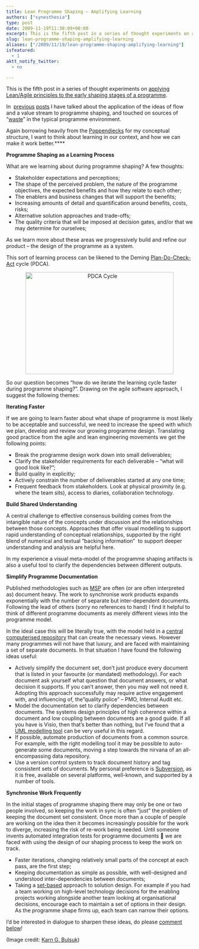 ```yaml
---
title: Lean Programme Shaping – Amplifying Learning
authors: ["synesthesia"]
type: post
date: 2009-11-19T11:30:09+00:00
excerpt: This is the fifth post in a series of thought experiments on applying Lean/Agile principles to the early shaping stages of a programme.
slug: lean-programme-shaping-amplifying-learning 
aliases: ["/2009/11/19/lean-programme-shaping-amplifying-learning"]
isfeatured:
  - 1
aktt_notify_twitter:
  - no

---
```

This is the fifth post in a series of thought experiments on [applying Lean/Agile principles to the early shaping stages of a programme][1].

In  [previous][2] [posts][3] I have talked about the application of the ideas of flow and a value stream to programme shaping, and touched on sources of &#8220;[waste][4]&#8221; in the typical programme environment.

Again borrowing heavily from the [Poppendiecks][5] for my conceptual structure, I want to think about learning in our context, and how we can make it work better.****

**Programme Shaping as a Learning Process**

What are we learning about during programme shaping? A few thoughts:

  * Stakeholder expectations and perceptions;
  * The shape of the perceived problem, the nature of the programme objectives, the expected benefits and how they relate to each other;
  * The enablers and business changes that will support the benefits;
  * Increasing amounts of detail and quantification around benefits, costs, risks;
  * Alternative solution approaches and trade-offs;
  * The quality criteria that will be imposed at decision gates, and/or that we may determine for ourselves;

As we learn more about these areas we progressively build and refine our product &#8211; the design of the programme as a system.

This sort of learning process can be likened to the Deming [Plan-Do-Check-Act][6] cycle (PDCA).

<p style="text-align: center;">
  <img class="size-full wp-image-1493 aligncenter" title="PDCA-Cycle-400" src="https://www.synesthesia.co.uk/blog/wp/uploads/2009/11/PDCA-Cycle-400.png" alt="PDCA Cycle" width="400" height="275" />
</p>

So our question becomes &#8220;how do we iterate the learning cycle faster during programme shaping?&#8221;. Drawing on the agile software approach, I suggest the following themes:

**Iterating Faster**

If we are going to learn faster about what shape of programme is most likely to be acceptable and successful, we need to increase the speed with which we plan, develop and review our growing programme design. Translating good practice from the agile and lean engineering movements we get the following points:

  * Break the programme design work down into small deliverables;
  * Clarify the stakeholder requirements for each deliverable &#8211; &#8220;what will good look like?&#8221;;
  * Build quality in explicitly;
  * Actively constrain the number of deliverables started at any one time;
  * Frequent feedback from stakeholders. Look at physical proximity (e.g. where the team sits), access to diaries, collaboration technology.

**Build Shared Understanding**

A central challenge to effective consensus building comes from the intangible nature of the concepts under discussion and the relationships between those concepts. Approaches that offer visual modelling to support rapid understanding of conceptual relationships, supported by the right blend of numerical and textual &#8220;backing information&#8221;  to support deeper understanding and analysis are helpful here.

In my experience a visual meta-model of the programme shaping artifacts is also a useful tool to clarify the dependencies between different outputs.

**Simplify Programme Documentation**

Published methodologies such as [MSP][7] are often (or are often interpreted as) document heavy. The work to synchronise work products expands exponentially with the number of separate but inter-dependent documents. Following the lead of others (sorry no references to hand) I find it helpful to think of different programme documents as merely different views into the programme model.

In the ideal case this will be literally true, with the model held in a [central computerised repository][8] that can create the necessary views. However many programmes will not have that luxury, and are faced with maintaining a set of separate documents. In that situation I have found the following ideas useful:

  * Actively simplify the document set, don&#8217;t just produce every document that is listed in your favourite (or mandated) methodology). For each document ask yourself what question that document answers, or what decision it supports. If you can&#8217;t answer, then you may well not need it. Adopting this approach successfully may require active engagement with, and influencing of, the&#8221;quality police&#8221; &#8211; PMO, Internal Audit etc.
  * Model the documentation set to clarify dependencies between documents. The systems design principles of high coherence within a document and low coupling between documents are a good guide. If all you have is Visio, then that&#8217;s better than nothing, but I&#8217;ve found that a [UML modelling tool][9] can be very useful in this regard.
  * If possible, automate production of documents from a common source. For example, with the right modelling tool it may be possible to auto-generate some documents, moving a step towards the nirvana of an all-encompassing data repository.
  * Use a version control system to track document history and tag consistent sets of documents. My personal preference is [Subversion][10], as it is free, available on several platforms, well-known, and supported by a number of tools.

**Synchronise Work Frequently**

In the initial stages of programme shaping there may only be one or two people involved, so keeping the work in sync is often &#8220;just&#8221; the problem of keeping the document set consistent. Once more than a couple of people are working on the idea then it becomes increasingly possible for the work to diverge, increasing the risk of re-work being needed. Until someone invents automated integration tests for programme documents 🙂 we are faced with using the design of our shaping process to keep the work on track.

  * Faster iterations, changing relatively small parts of the concept at each pass, are the first step;
  * Keeping documentation as simple as possible, with well-designed and understood inter-dependencies between documents;
  * Taking a [set-based][11] approach to solution design. For example if you had a team working on high-level technology decisions for the enabling projects working alongside another team looking at organisational decisions, encourage each to maintain a set of options in their design. As the programme shape firms up, each team can narrow their options.

I&#8217;d be interested in dialogue to sharpen these ideas, do please [comment below][12]!

(Image credit: [Karn G. Bulsuk][13])

 [1]: https://www.synesthesia.co.uk/blog/archives/2009/10/25/agile-programme-shaping-first-thoughts/
 [2]: https://www.synesthesia.co.uk/blog/archives/2009/11/03/lean-programme-shaping-finding-the-value-stream/
 [3]: https://www.synesthesia.co.uk/blog/archives/2009/11/05/lean-programme-shaping-more-on-flow/
 [4]: https://www.synesthesia.co.uk/blog/archives/2009/11/05/lean-programme-shaping-exploring-waste/
 [5]: https://www.poppendieck.com/
 [6]: https://en.wikipedia.org/wiki/PDCA
 [7]: https://www.ogc.gov.uk/delivery_lifecycle_overview_of_managing_successful_programmes_msp_.asp
 [8]: https://www.changedirector.com/Solutions
 [9]: https://www.sparxsystems.com.au/
 [10]: https://subversion.tigris.org/
 [11]: https://sloanreview.mit.edu/the-magazine/articles/1999/winter/4025/toyotas-principles-of-setbased-concurrent-engineering/
 [12]: https://www.synesthesia.co.uk/blog/archives/2009/11/19/lean-programme-shaping-amplifying-learning/#respond
 [13]: https://karnbulsuk.blogspot.com/